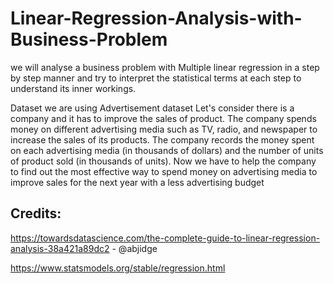 # Linear-Regression-Analysis-with-Business-Problem

we will analyse a business problem with Multiple linear regression in a step by step manner and try to interpret the statistical terms at each step to understand its inner workings.

Dataset
we are using Advertisement dataset Let's consider there is a company and it has to improve the sales of product. The company spends money on different advertising media such as TV, radio, and newspaper to increase the sales of its products. The company records the money spent on each advertising media (in thousands of dollars) and the number of units of product sold (in thousands of units). Now we have to help the company to find out the most effective way to spend money on advertising media to improve sales for the next year with a less advertising budget

## Credits:

https://towardsdatascience.com/the-complete-guide-to-linear-regression-analysis-38a421a89dc2 - @abjidge

https://www.statsmodels.org/stable/regression.html

